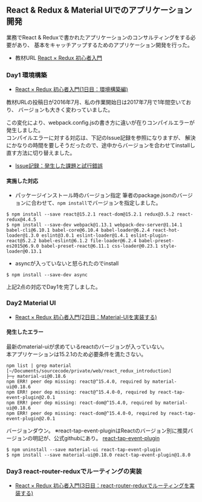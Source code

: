 ## React & Redux & Material UIでのアプリケーション開発
業務でReact & Reduxで書かれたアプリケーションのコンサルティングをする必要があり、
基本をキャッチアップするためのアプリケーション開発を行った。

* 教材URL
[React × Redux 初心者入門](http://www.hirooooo-lab.com/entry/development/react-redux-setup-environment)

### Day1 環境構築

* [React × Redux 初心者入門(1日目：環境構築編)](http://www.hirooooo-lab.com/entry/development/react-redux-setup-environment
)

教材URLの投稿日が2016年7月、私の作業開始日は2017年7月で1年間空いており、
バージョンも大きく変わっていました。

この変化により、webpack.config.jsの書き方に違いが在りコンパイルエラーが発生しました。  
コンパイルエラーに対する対応は、下記のIssue記録を参照になりますが、
解決にかなりの時間を要しそうだったので、途中からバージョンを合わせてinstallし直す方法に切り替えました。  

* [Issue記録：発生した課題と試行錯誤](https://github.com/KAZUKI1994/react_webpack_modify/issues?q=is%3Aclosed)

#### 実施した対応

* パッケージインストール時のバージョン指定
筆者のpackage.jsonのバージョンに合わせて、```npm install```でバージョンを指定しました。

```
$ npm install --save react@15.2.1 react-dom@15.2.1 redux@3.5.2 react-redux@4.4.5
$ npm install --save-dev webpack@1.13.1 webpack-dev-server@1.14.1 babel-cli@6.10.1 babel-core@6.10.4 babel-loader@6.2.4 react-hot-loader@1.3.0 eslint@3.0.1 eslint-loader@1.4.1 eslint-plugin-react@5.2.2 babel-eslint@6.1.2 file-loader@6.2.4 babel-preset-es2015@6.9.0 babel-preset-react@6.11.1 css-loader@0.23.1 style-loader@0.13.1
```

* asyncが入っていないと怒られたのでinstall

```
$ npm install --save-dev async
```

上記2点の対応でDay1を完了しました。


### Day2 Material UI

* [React × Redux 初心者入門(2日目：Material-UIを実装する)](http://www.hirooooo-lab.com/entry/development/react-redux-materialui)

#### 発生したエラー

最新のmaterial-uiが求めているreactのバージョンが入っていない。  
本アプリケーションは15.2.1のため必要条件を満たさない。

```
npm list | grep material                                                          [~/Documents/sourcecode/private/web/react_redux_introduction]
├─┬ material-ui@0.18.6
npm ERR! peer dep missing: react@^15.4.0, required by material-ui@0.18.6
npm ERR! peer dep missing: react@^15.4.0-0, required by react-tap-event-plugin@2.0.1
npm ERR! peer dep missing: react-dom@^15.4.0, required by material-ui@0.18.6
npm ERR! peer dep missing: react-dom@^15.4.0-0, required by react-tap-event-plugin@2.0.1
```

バージョンダウン。
※react-tap-event-pluginはReactのバージョン別に推奨バージョンの明記が、公式githubにあり。
[react-tap-event-plugin](https://github.com/zilverline/react-tap-event-plugin)

```
$ npm uninstall --save material-ui react-tap-event-plugin
$ npm install --save material-ui@0.18.0 react-tap-event-plugin@1.8.0
```

### Day3 react-router-reduxでルーティングの実装

* [React × Redux 初心者入門(3日目：react-router-reduxでルーティングを実装する)](http://www.hirooooo-lab.com/entry/development/react-router-redux)
